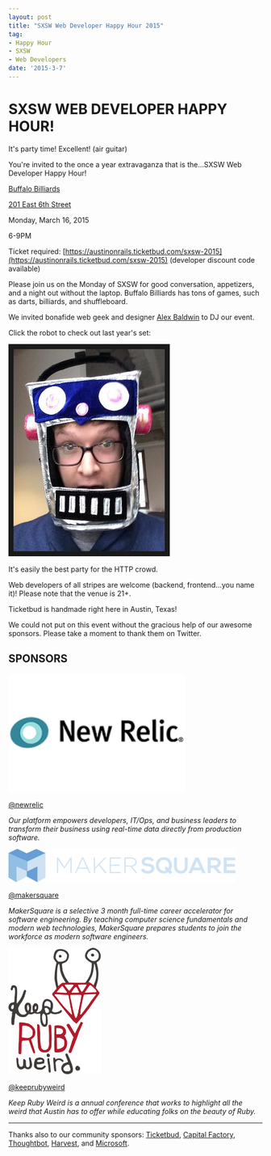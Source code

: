```yaml
---
layout: post
title: "SXSW Web Developer Happy Hour 2015"
tag:
- Happy Hour
- SXSW
- Web Developers
date: '2015-3-7'
---
```

# SXSW WEB DEVELOPER HAPPY HOUR!

It's party time! Excellent! (air guitar)

You're invited to the once a year extravaganza that is the...SXSW Web Developer Happy Hour!

[Buffalo Billiards](http://buffalobilliardsaustin.com/)

[201 East 6th Street](https://www.google.com/maps/place/Buffalo+Billiards/@30.267462,-97.741223,17z/data=!4m6!1m3!3m2!1s0x8644b5a77f2bb92b:0xcd55080a3c977b11!2sBuffalo+Billiards!3m1!1s0x8644b5a77f2bb92b:0xcd55080a3c977b11)

Monday, March 16, 2015

6-9PM

Ticket required: [https://austinonrails.ticketbud.com/sxsw-2015](https://austinonrails.ticketbud.com/sxsw-2015) (developer discount code available)

Please join us on the Monday of SXSW for good conversation, appetizers, and a night out without the laptop.  Buffalo Billiards has tons of games, such as darts, billiards, and shuffleboard. 

We invited bonafide web geek and designer [Alex Baldwin](http://alexbaldwin.com) to DJ our event. 

Click the robot to check out last year's set:

<a href="https://w.soundcloud.com/player/?url=https%3A//api.soundcloud.com/tracks/139618238&amp;auto_play=false&amp;hide_related=false&amp;show_comments=true&amp;show_user=true&amp;show_reposts=false&amp;visual=true" target="_blank"><img src="/files/alex-robot-300.jpg" 
alt="alex baldwin dj set" border="10" /></a>

It's easily the best party for the HTTP crowd.  

Web developers of all stripes are welcome (backend, frontend...you name it)!  Please note that the venue is 21+.

Ticketbud is handmade right here in Austin, Texas!

We could not put on this event without the gracious help of our awesome sponsors. Please take a moment to thank them on Twitter.

## SPONSORS 
<a href="http://newrelic.com/"><img src="/files/newrelic.png" width="350" /></a>

[@newrelic](https://twitter.com/newrelic)

_Our platform empowers developers, IT/Ops, and business leaders to transform their business using real-time data directly from production software._

<a href="http://makersquare.com"><img src="/files/makersquare.png" width="450" /></a>

[@makersquare](https://twitter.com/makersquare)

_MakerSquare is a selective 3 month full-time career accelerator for software engineering. By teaching computer science fundamentals and modern web technologies, MakerSquare prepares students to join the workforce as modern software engineers._

<a href="http://keeprubyweird.com"><img src="/files/ruby_weird.png" height="250"/></a>

[@keeprubyweird](https://twitter.com/keeprubyweird)

_Keep Ruby Weird is a annual conference that works to highlight all the weird that Austin has to offer while educating folks on the beauty of Ruby._

---

Thanks also to our community sponsors: [Ticketbud](http://ticketbud.com), [Capital Factory](http://capitalfactory.com), [Thoughtbot](http://thoughtbot.com), [Harvest](http://getharvest.com), and [Microsoft](http://microsoft.com/startups).
